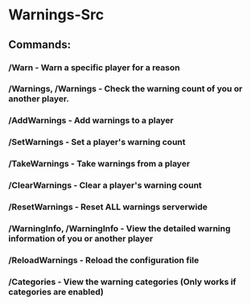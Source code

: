 # Warnings-Src
## Commands:
### /Warn <Player> <Reason> - Warn a specific player for a reason
### /Warnings, /Warnings <Player> - Check the warning count of you or another player.
### /AddWarnings <Player> <Amount> - Add warnings to a player
### /SetWarnings <Player> <Amount> - Set a player's warning count
### /TakeWarnings <Player> <Amount> - Take warnings from a player
### /ClearWarnings <Player> - Clear a player's warning count
### /ResetWarnings - Reset ALL warnings serverwide
### /WarningInfo, /WarningInfo <Player> - View the detailed warning information of you or another player
### /ReloadWarnings - Reload the configuration file
### /Categories - View the warning categories (Only works if categories are enabled)
